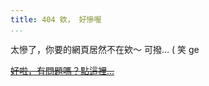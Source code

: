 ```yaml
---
title: 404 欸， 好慘喔
...
```


太慘了，你要的網頁居然不在欸～ 可撥... ( 笑 ge 

~~[好啦，有問題嗎？點這裡...](mailto:report@ljcu.cc)~~